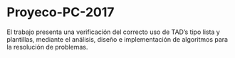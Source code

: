 # Proyeco-PC-2017
El trabajo presenta una verificación del correcto uso de TAD’s tipo lista y plantillas, mediante el análisis, diseño e implementación de algoritmos para la resolución de problemas.
